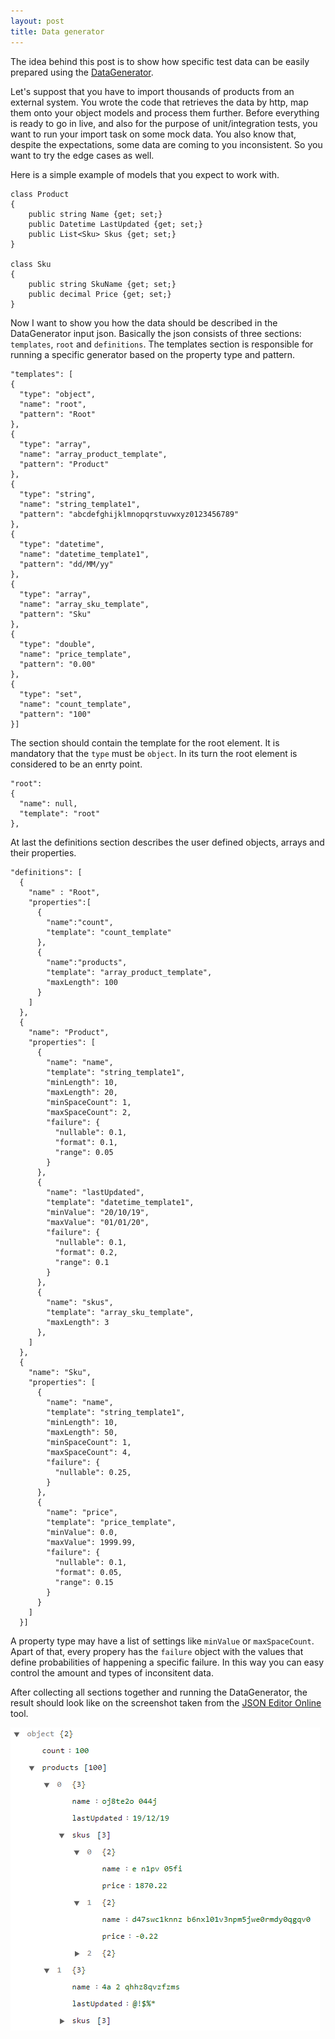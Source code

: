 ```yaml
---
layout: post
title: Data generator 
---
```


The idea behind this post is to show how specific test data can be easily prepared using the <a href="https://github.com/akovanev/DataGenerator/">DataGenerator</a>.

Let's suppost that you have to import thousands of products from an external system. You wrote the code that retrieves the data by http, map them onto your object models and process them further. Before everything is ready to go in live, and also for the purpose of unit/integration tests, you want to run your import task on some mock data. You also know that, despite the expectations, some data are coming to you inconsistent. So you want to try the edge cases as well.

Here is a simple example of models that you expect to work with.

<pre><code class="language-cs">class Product
{
    public string Name {get; set;}
    public Datetime LastUpdated {get; set;}
    public List&lt;Sku&gt; Skus {get; set;}
}

class Sku
{
    public string SkuName {get; set;}
    public decimal Price {get; set;}
}</code></pre>

Now I want to show you how the data should be described in the DataGenerator input json. Basically the json consists of three sections: <code>templates</code>, <code>root</code> and <code>definitions</code>. The templates section is responsible for running a specific generator based on the property type and pattern. 

<pre><code class="language-cs">"templates": [
{
  "type": "object",
  "name": "root",
  "pattern": "Root"
},
{
  "type": "array",
  "name": "array_product_template",
  "pattern": "Product"
},
{
  "type": "string",
  "name": "string_template1",
  "pattern": "abcdefghijklmnopqrstuvwxyz0123456789"
},
{
  "type": "datetime",
  "name": "datetime_template1",
  "pattern": "dd/MM/yy"
},
{
  "type": "array",
  "name": "array_sku_template",
  "pattern": "Sku"
},
{
  "type": "double",
  "name": "price_template",
  "pattern": "0.00"
},
{
  "type": "set",
  "name": "count_template",
  "pattern": "100"
}]
</code></pre>

The section should contain the template for the root element. It is mandatory that the <code>type</code> must be <code>object</code>. In its turn the root element is considered to be an enrty point.

<pre><code class="language-cs">"root":
{
  "name": null,
  "template": "root"
},
</code></pre>

At last the definitions section describes the user defined objects, arrays and their properties.

<pre><code class="language-cs">"definitions": [
  {
    "name" : "Root",
    "properties":[
      {
        "name":"count",
        "template": "count_template"
      },
      {
        "name":"products",
        "template": "array_product_template",
        "maxLength": 100
      }
    ]
  },
  {
    "name": "Product",
    "properties": [
      {
        "name": "name",
        "template": "string_template1",
        "minLength": 10,
        "maxLength": 20,
        "minSpaceCount": 1,
        "maxSpaceCount": 2,
        "failure": {
          "nullable": 0.1,
          "format": 0.1,
          "range": 0.05 
        }
      },
      {
        "name": "lastUpdated",
        "template": "datetime_template1",
        "minValue": "20/10/19",
        "maxValue": "01/01/20",
        "failure": {
          "nullable": 0.1,
          "format": 0.2,
          "range": 0.1
        }
      },
      {
        "name": "skus",
        "template": "array_sku_template",
        "maxLength": 3
      },
    ]
  },
  {
    "name": "Sku",
    "properties": [
      {
        "name": "name",
        "template": "string_template1",
        "minLength": 10,
        "maxLength": 50,
        "minSpaceCount": 1,
        "maxSpaceCount": 4,
        "failure": {
          "nullable": 0.25,
        }
      },
      {
        "name": "price",
        "template": "price_template",
        "minValue": 0.0,
        "maxValue": 1999.99,
        "failure": {
          "nullable": 0.1,
          "format": 0.05,
          "range": 0.15
        }
      }
    ]
  }]
</code></pre>

A property type may have a list of settings like <code>minValue</code> or <code>maxSpaceCount</code>. Apart of that, every propery has the <code>failure</code> object with the values that define probabilities of happening a specific failure. In this way you can easy control the amount and types of inconsitent data.

After collecting all sections together and running the DataGenerator, the result should look like on the screenshot taken from the <a href="https://github.com/akovanev/DataGenerator/">JSON Editor Online</a> tool.

<img src="/public/datagen.png">